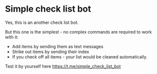 # Simple check list bot

Yes, this is an another check list bot.

But this one is the simplest - no complex commands are required to work with it:

* Add items by sending them as text messages
* Strike out items by sending their index
* If you check off all items - your list would be cleaned automatically.

 Test it by yourself here https://t.me/simple_check_list_bot
  